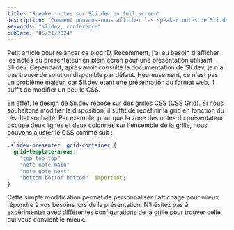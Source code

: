 ```yaml
---
title: "Speaker notes sur Sli.dev en full screen"
description: "Comment pouvons-nous afficher les speaker notes de Sli.dev en full Screen ?"
keywords: "slidev, conference"
pubDate: "05/21/2024"
---
```


Petit article pour relancer ce blog :D. Récemment, j'ai eu besoin d'afficher les notes du présentateur en plein écran pour une présentation utilisant Sli.dev. Cependant, après avoir consulté la documentation de Sli.dev, je n'ai pas trouvé de solution disponible par défaut. Heureusement, ce n'est pas un problème majeur, car Sli.dev étant une présentation au format web, il suffit de modifier un peu le CSS.

En effet, le design de Sli.dev repose sur des grilles CSS (CSS Grid). Si nous souhaitons modifier la disposition, il suffit de redéfinir la grid en fonction du résultat souhaité. Par exemple, pour que la zone des notes du présentateur occupe deux lignes et deux colonnes sur l'ensemble de la grille, nous pouvons ajuster le CSS comme suit :

```css
.slidev-presenter .grid-container {
  grid-template-areas:
    "top top top"
    "note note main"
    "note note next"
    "bottom bottom bottom" !important;
}
```

Cette simple modification permet de personnaliser l'affichage pour mieux répondre à vos besoins lors de la présentation. N'hésitez pas à expérimenter avec différentes configurations de la grille pour trouver celle qui vous convient le mieux.
